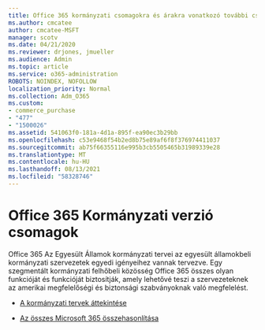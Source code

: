 ```yaml
---
title: Office 365 kormányzati csomagokra és árakra vonatkozó további csomagok
ms.author: cmcatee
author: cmcatee-MSFT
manager: scotv
ms.date: 04/21/2020
ms.reviewer: drjones, jmueller
ms.audience: Admin
ms.topic: article
ms.service: o365-administration
ROBOTS: NOINDEX, NOFOLLOW
localization_priority: Normal
ms.collection: Adm_O365
ms.custom:
- commerce_purchase
- "477"
- "1500026"
ms.assetid: 541063f0-181a-4d1a-895f-ea90ec3b29bb
ms.openlocfilehash: c53e9468f54b2ed8b75e89af6f8f376974411037
ms.sourcegitcommit: ab75f66355116e995b3cb5505465b31989339e28
ms.translationtype: MT
ms.contentlocale: hu-HU
ms.lasthandoff: 08/13/2021
ms.locfileid: "58328746"
---
```

# <a name="office-365-government-plans"></a>Office 365 Kormányzati verzió csomagok

Office 365 Az Egyesült Államok kormányzati tervei az egyesült államokbeli kormányzati szervezetek egyedi igényeihez vannak tervezve. Egy szegmentált kormányzati felhőbeli közösség Office 365 összes olyan funkcióját és funkcióját biztosítják, amely lehetővé teszi a szervezeteknek az amerikai megfelelőségi és biztonsági szabványoknak való megfelelést.
  
- [A kormányzati tervek áttekintése](https://products.office.com/government/compare-office-365-government-plans)

- [Az összes Microsoft 365 összehasonlítása](https://products.office.com/business/compare-more-office-365-for-business-plans)